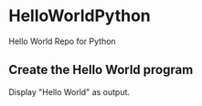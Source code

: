 # HelloWorldPython
Hello World Repo for Python
## Create the Hello World program

Display "Hello World" as output.
